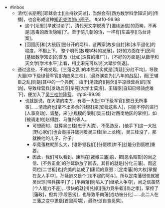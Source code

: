 - #inbox
    - 清代[长期用][耶稣会士][主持钦天监]，当然会有[西方数学科学知识]的[传播]，也会形成这种[知识交流的小圈子](https://bbs.northdy.com/thread-932741-1-1.html)。 #pt10-99.98
        - 这个[坛里][早就讨论了]，清代天文学脱离了[谶纬迷信]的范畴。不再是[恶毒的政治隐喻]了。至于前几朝的诗，一样有[车盖亭][乌台诗案]。
        - [回回历]和[大统历]是分开的两科，这两家[故步自封]和[水平退化]的程度，不相上下。
整个明代[数理学科的发展]，[好的方面在于]民间[基础数学知识]的普及（比如[珠算的推广]），[不好的方面是]从数学和天文学[学术水平]上看，相比宋元可以说[大踏步倒退]。
    - 通过这些，不难发现，[三藩之乱]的本质其实就是[清廷][分红不均]，导致大量[中下级绿营军官][响应吴三桂]，[最终演变为][八年的战乱]，而[王辅臣之乱]则是[其中的一个典例]：由于[清政府][拖欠][平凉绿营兵]的[军饷]，导致绿营兵[发动兵变]杀死[大学士莫洛]，王辅臣[自知已经骑虎难下]，便加入了[吴三桂的阵营](https://www.zhihu.com/question/449723522/answer/1873401887)。 #pt8-99.98
        - 也就是说，在大清的南方，有着一大批[中下级军官][整日无所事事]……清政府也[拿不出多余的钱财]来[安抚这些人]，只能不停的进行[人事变动]、调整，来[小规模的限制]吴三桂[对西南地区的掌控]，如[被调走的]赵得胜、马惟兴等人。
            - 可想而知，就算吴三桂[忠于大清]，不愿造反，[他手下]这一大批[野心家们]也会裹挟并簇拥着吴三桂[坐上龙椅]，吴三桂没了，那就换他的儿子、孙子。
            - 毕竟蛋糕就那么大，[谁带领我们][分蛋糕]并不比[能分到蛋糕]重要。
            - 因此，我们可以看到，康熙在[裁撤三藩]前，把[恶名昭彰]的尚之信、[不务正业]的孙延龄放了回去，其目的就是[分化三藩]。而这两位[二世祖]也[完美的达成了]康熙的意图：[定南藩]的大权[掌握在女人手中]，孙延龄又是个[扶不起的阿斗]，所以定南藩很快就被吴世琮[带兵摆平]了；[平南藩]则陷入了[继承人争夺]，尚之信虽然[个人能力不差]，很快的就[挤兑掉][强力竞争者][尚之孝]，掌控了[藩政]，但其[手段恶劣]，也导致平南藩[成功被分化]……此二人在三藩之变中更是[首鼠两端]，最终也[自食恶果]。
